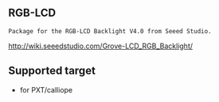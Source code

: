## RGB-LCD

	Package for the RGB-LCD Backlight V4.0 from Seeed Studio.

http://wiki.seeedstudio.com/Grove-LCD_RGB_Backlight/

## Supported target

* for PXT/calliope
